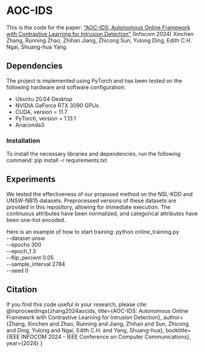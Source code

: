 # AOC-IDS
This is the code for the paper: ["AOC-IDS: Autonomous Online Framework with Contrastive Learning for Intrusion Detection"](link-to-my-paper) (Infocom 2024)
Xinchen Zhang, Running Zhao, Zhihan Jiang, Zhicong Sun, Yulong Ding, Edith C.H. Ngai, Shuang-hua Yang.

## Dependencies
The project is implemented using PyTorch and has been tested on the following hardware and software configuration:

- Ubuntu 20.04 Desktop
- NVIDIA GeForce RTX 3090 GPUs
- CUDA, version = 11.7
- PyTorch, version = 1.13.1
- Anaconda3

### Installation
To install the necessary libraries and dependencies, run the following command:
pip install -r requirements.txt 

## Experiments
We tested the effectiveness of our proposed method on the NSL-KDD and UNSW-NB15 datasets. Preprocessed versions of these datasets are provided in this repository, allowing for immediate execution. The continuous attributes have been normalized, and categorical attributes have been one-hot encoded.

Here is an example of how to start training:
python online_training.py \
  --dataset unsw \
  --epochs 300 \
  --epoch_1 3 \
  --flip_percent 0.05 \
  --sample_interval 2784 \
  --seed 0

## Citation
If you find this code useful in your research, please cite:
@inproceedings{zhang2024aocids,
  title={AOC-IDS: Autonomous Online Framework with Contrastive Learning for Intrusion Detection},
  author={Zhang, Xinchen and Zhao, Running and Jiang, Zhihan and Sun, Zhicong and Ding, Yulong and Ngai, Edith C.H. and Yang, Shuang-hua},
  booktitle={IEEE INFOCOM 2024 - IEEE Conference on Computer Communications},
  year={2024}
}


